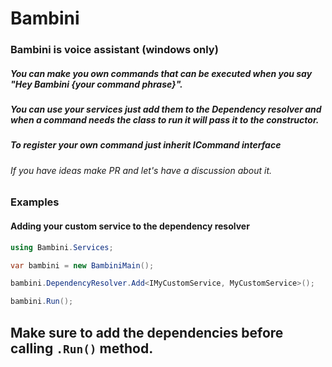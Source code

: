 # Bambini

### Bambini is voice assistant (windows only)

##### You can make you own commands that can be executed when you say "Hey Bambini {your command phrase}".
##### You can use your services just add them to the Dependency resolver and when a command needs the class to run it will pass it to the constructor.
##### To register your own command just inherit ICommand interface
###### If you have ideas make PR and let's have a discussion about it.

### Examples
#### Adding your custom service to the dependency resolver
```cs
using Bambini.Services;

var bambini = new BambiniMain();

bambini.DependencyResolver.Add<IMyCustomService, MyCustomService>();

bambini.Run();
```
Make sure to add the dependencies before calling ``` .Run() ``` method.
-----

